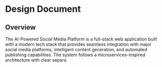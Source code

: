 # Design Document

## Overview

The AI-Powered Social Media Platform is a full-stack web application built with a modern tech stack that provides seamless integration with major social media platforms, intelligent content generation, and automated publishing capabilities. The system follows a microservices-inspired architecture with clear separa